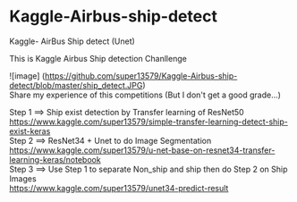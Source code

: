 # Kaggle-Airbus-ship-detect
Kaggle- AirBus Ship detect (Unet)

This is Kaggle Airbus Ship detection Chanllenge  

![image] (https://github.com/super13579/Kaggle-Airbus-ship-detect/blob/master/ship_detect.JPG)  
Share my experience of this competitions (But I don't get a good grade...)

Step 1 ==> Ship exist detection by Transfer learning of ResNet50  
https://www.kaggle.com/super13579/simple-transfer-learning-detect-ship-exist-keras  
Step 2 ==> ResNet34 + Unet to do Image Segmentation  
https://www.kaggle.com/super13579/u-net-base-on-resnet34-transfer-learning-keras/notebook  
Step 3 ==> Use Step 1 to separate Non_ship and ship then do Step 2 on Ship Images  
https://www.kaggle.com/super13579/unet34-predict-result  
